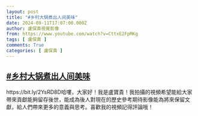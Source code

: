 ```yaml
---
layout: post
title: "#乡村大锅煮出人间美味"
date: 2024-09-11T17:07:00.000Z
author: 盧保貴視覺影像
from: https://www.youtube.com/watch?v=CttxE2FpMKg
tags: [ 盧保貴 ]
comments: True
categories: [ 盧保貴 ]
---
```

<!--1726074420000-->
[#乡村大锅煮出人间美味](https://www.youtube.com/watch?v=CttxE2FpMKg)
------

<div>
https://bit.ly/2YsRD8D哈嘍，大家好！我是盧寶貴！我拍攝的視頻希望能給大家帶來貢獻能夠留存後世，能成為後人對現在的歷史參考期待影像能為將來保留文獻，給人們帶來更多的意義與思考。喜歡我的視頻記得評論哦！
</div>
